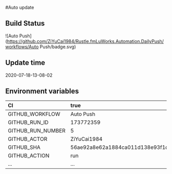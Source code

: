 ﻿#Auto update

## Build Status

![Auto Push](https://github.com/ZiYuCai1984/Rustle.fmLuWorks.Automation.DailyPush/workflows/Auto Push/badge.svg)

## Update time

2020-07-18-13-08-02

## Environment variables

| CI  | true  |
| :------------ | :------------ |
| GITHUB_WORKFLOW	|  Auto Push |
| GITHUB_RUN_ID	|  173772359 |
| GITHUB_RUN_NUMBER	|  5 |
| GITHUB_ACTOR	|  ZiYuCai1984 |
| GITHUB_SHA	|  56ae92a8e62a1884ca011d138e93f1de25d0a06f |
| GITHUB_ACTION	|  run |
| ... |...|
